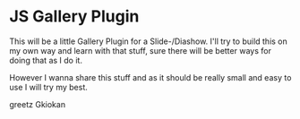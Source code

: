 <h1>JS Gallery Plugin</h1>

This will be a little Gallery Plugin for a Slide-/Diashow.
I'll try to build this on my own way and learn with that stuff,
sure there will be better ways for doing that as I do it.

However I wanna share this stuff and as it should be really
small and easy to use I will try my best.

greetz
Gkiokan
